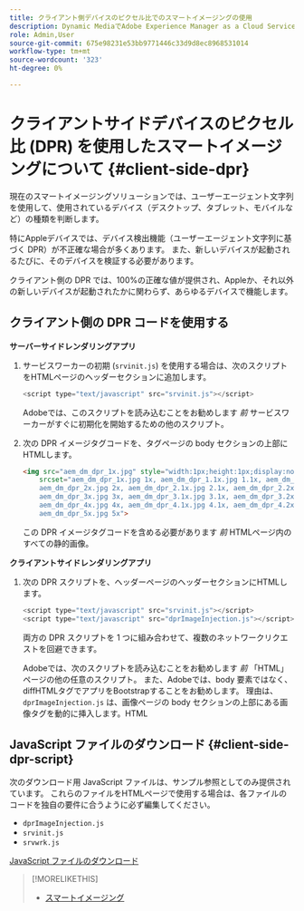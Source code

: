 ```yaml
---
title: クライアント側デバイスのピクセル比でのスマートイメージングの使用
description: Dynamic MediaでAdobe Experience Manager as a Cloud Serviceのスマートイメージングでクライアント側のデバイスのピクセル比を使用する方法について説明します。
role: Admin,User
source-git-commit: 675e98231e53bb9771446c33d9d8ec8968531014
workflow-type: tm+mt
source-wordcount: '323'
ht-degree: 0%

---
```


# クライアントサイドデバイスのピクセル比 (DPR) を使用したスマートイメージングについて {#client-side-dpr}

現在のスマートイメージングソリューションでは、ユーザーエージェント文字列を使用して、使用されているデバイス（デスクトップ、タブレット、モバイルなど）の種類を判断します。

特にAppleデバイスでは、デバイス検出機能（ユーザーエージェント文字列に基づく DPR）が不正確な場合が多くあります。 また、新しいデバイスが起動されるたびに、そのデバイスを検証する必要があります。

クライアント側の DPR では、100%の正確な値が提供され、Appleか、それ以外の新しいデバイスが起動されたかに関わらず、あらゆるデバイスで機能します。

## クライアント側の DPR コードを使用する

**サーバーサイドレンダリングアプリ**

1. サービスワーカーの初期 (`srvinit.js`) を使用する場合は、次のスクリプトをHTMLページのヘッダーセクションに追加します。

   ```javascript
   <script type="text/javascript" src="srvinit.js"></script>
   ```

   Adobeでは、このスクリプトを読み込むことをお勧めします _前_ サービスワーカーがすぐに初期化を開始するための他のスクリプト。

1. 次の DPR イメージタグコードを、タグページの body セクションの上部にHTMLします。

   ```html
   <img src="aem_dm_dpr_1x.jpg" style="width:1px;height:1px;display:none"
       srcset="aem_dm_dpr_1x.jpg 1x, aem_dm_dpr_1.1x.jpg 1.1x, aem_dm_dpr_1.2x.jpg 1.2x, aem_dm_dpr_1.3x.jpg 1.3x, aem_dm_dpr_1.4x.jpg 1.4x, aem_dm_dpr_1.5x.jpg 1.5x, aem_dm_dpr_1.6x.jpg 1.6x,          aem_dm_dpr_1.7x.jpg 1.7x, aem_dm_dpr_1.8x.jpg 1.8x, aem_dm_dpr_1.9x.jpg 1.9x,
       aem_dm_dpr_2x.jpg 2x, aem_dm_dpr_2.1x.jpg 2.1x, aem_dm_dpr_2.2x.jpg 2.2x, aem_dm_dpr_2.3x.jpg 2.3x, aem_dm_dpr_2.4x.jpg 2.4x, aem_dm_dpr_2.5x.jpg 2.5x, aem_dm_dpr_2.6x.jpg 2.6x, aem_dm_dpr_2.7x.jpg 2.7x, aem_dm_dpr_2.8x.jpg 2.8x, aem_dm_dpr_2.9x.jpg 2.9x,
       aem_dm_dpr_3x.jpg 3x, aem_dm_dpr_3.1x.jpg 3.1x, aem_dm_dpr_3.2x.jpg 3.2x, aem_dm_dpr_3.3x.jpg 3.3x, aem_dm_dpr_3.4x.jpg 3.4x, aem_dm_dpr_3.5x.jpg 3.5x, aem_dm_dpr_3.6x.jpg 3.6x, aem_dm_dpr_3.7x.jpg 3.7x, aem_dm_dpr_3.8x.jpg 3.8x, aem_dm_dpr_3.9x.jpg 3.9x,
       aem_dm_dpr_4x.jpg 4x, aem_dm_dpr_4.1x.jpg 4.1x, aem_dm_dpr_4.2x.jpg 4.2x, aem_dm_dpr_4.3x.jpg 4.3x, aem_dm_dpr_4.4x.jpg 4.4x, aem_dm_dpr_4.5x.jpg 4.5x, aem_dm_dpr_4.6x.jpg 4.6x, aem_dm_dpr_4.7x.jpg 4.7x, aem_dm_dpr_4.8x.jpg 4.8x, aem_dm_dpr_4.9x.jpg 4.9x,
       aem_dm_dpr_5x.jpg 5x">
   ```

   この DPR イメージタグコードを含める必要があります _前_ HTMLページ内のすべての静的画像。

**クライアントサイドレンダリングアプリ**

1. 次の DPR スクリプトを、ヘッダーページのヘッダーセクションにHTMLします。

   ```javascript
   <script type="text/javascript" src="srvinit.js"></script>
   <script type="text/javascript" src="dprImageInjection.js"></script>
   ```

   両方の DPR スクリプトを 1 つに組み合わせて、複数のネットワークリクエストを回避できます。

   Adobeでは、次のスクリプトを読み込むことをお勧めします _前_ 「HTML」ページの他の任意のスクリプト。
また、Adobeでは、body 要素ではなく、diffHTMLタグでアプリをBootstrapすることをお勧めします。 理由は、 `dprImageInjection.js` は、画像ページの body セクションの上部にある画像タグを動的に挿入します。HTML

## JavaScript ファイルのダウンロード {#client-side-dpr-script}

次のダウンロード用 JavaScript ファイルは、サンプル参照としてのみ提供されています。 これらのファイルをHTMLページで使用する場合は、各ファイルのコードを独自の要件に合うように必ず編集してください。

* `dprImageInjection.js`
* `srvinit.js`
* `srvwrk.js`

[JavaScript ファイルのダウンロード](/help/assets/assets-dm/aem-dynamicmedia-smartimaging-dpr.zip)

>[!MORELIKETHIS]
>
>* [スマートイメージング](/help/assets/imaging-faq.md)